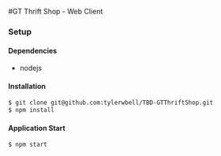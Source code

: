 #GT Thrift Shop - Web Client

### Setup

#### Dependencies

* nodejs

#### Installation

```sh
$ git clone git@github.com:tylerwbell/TBD-GTThriftShop.git
$ npm install
```

#### Application Start

```sh
$ npm start
```
